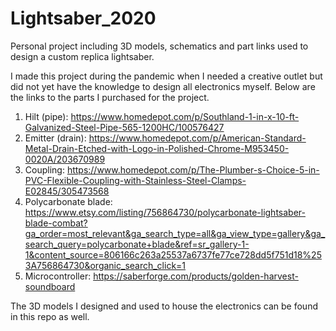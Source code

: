 # Lightsaber_2020
Personal project including 3D models, schematics and part links used to design a custom replica lightsaber.

I made this project during the pandemic when I needed a creative outlet but did not yet have the knowledge to design all electronics myself. Below are the links to the parts I purchased for the project.

1. Hilt (pipe): https://www.homedepot.com/p/Southland-1-in-x-10-ft-Galvanized-Steel-Pipe-565-1200HC/100576427
2. Emitter (drain): https://www.homedepot.com/p/American-Standard-Metal-Drain-Etched-with-Logo-in-Polished-Chrome-M953450-0020A/203670989
3. Coupling: https://www.homedepot.com/p/The-Plumber-s-Choice-5-in-PVC-Flexible-Coupling-with-Stainless-Steel-Clamps-E02845/305473568
4. Polycarbonate blade: https://www.etsy.com/listing/756864730/polycarbonate-lightsaber-blade-combat?ga_order=most_relevant&ga_search_type=all&ga_view_type=gallery&ga_search_query=polycarbonate+blade&ref=sr_gallery-1-1&content_source=806166c263a25537a6737fe77ce728dd5f751d18%253A756864730&organic_search_click=1
5. Microcontroller: https://saberforge.com/products/golden-harvest-soundboard

The 3D models I designed and used to house the electronics can be found in this repo as well.

